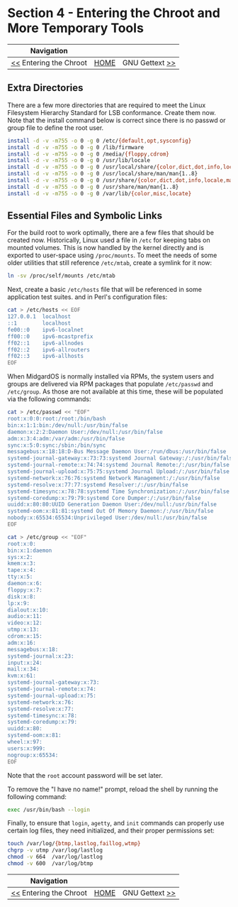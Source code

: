 # Section 4 - Entering the Chroot and More Temporary Tools

| Navigation |||
| --- | --- | ---: |
| [<<](./EnteringChroot.md) Entering the Chroot | [HOME](../README.md) | GNU Gettext [>>](./GNUGettext.md) |

## Extra Directories

There are a few more directories that are required to meet the Linux Filesystem Hierarchy Standard for LSB conformance. Create them now. Note that the install command below is correct since there is no passwd or group file to define the root user.

```bash
install -d -v -m755 -o 0 -g 0 /etc/{default,opt,sysconfig}
install -d -v -m755 -o 0 -g 0 /lib/firmware
install -d -v -m755 -o 0 -g 0 /media/{floppy,cdrom}
install -d -v -m755 -o 0 -g 0 /usr/lib/locale
install -d -v -m755 -o 0 -g 0 /usr/local/share/{color,dict,dot,info,locale,man,misc,terminfo,zoneinfo}
install -d -v -m755 -o 0 -g 0 /usr/local/share/man/man{1..8}
install -d -v -m755 -o 0 -g 0 /usr/share/{color,dict,dot,info,locale,man,misc,terminfo,zoneinfo}
install -d -v -m755 -o 0 -g 0 /usr/share/man/man{1..8}
install -d -v -m755 -o 0 -g 0 /var/lib/{color,misc,locate}
```

## Essential Files and Symbolic Links

For the build root to work optimally, there are a few files that should be created now. Historically, Linux used a file in `/etc` for keeping tabs on mounted volumes. This is now handled by the kernel directly and is exported to user-space using `/proc/mounts`. To meet the needs of some older utilities that still reference `/etc/mtab`, create a symlink for it now:
```bash
ln -sv /proc/self/mounts /etc/mtab
```

Next, create a basic `/etc/hosts` file that will be referenced in some application test suites. and in Perl's configuration files:
```bash
cat > /etc/hosts << EOF
127.0.0.1  localhost
::1        localhost
fe00::0    ipv6-localnet
ff00::0    ipv6-mcastprefix
ff02::1    ipv6-allnodes
ff02::2    ipv6-allrouters
ff02::3    ipv6-allhosts
EOF
```

When MidgardOS is normally installed via RPMs, the system users and groups are delivered via RPM packages that populate `/etc/passwd` and `/etc/group`. As those are not available at this time, these will be populated via the following commands:
```bash
cat > /etc/passwd << "EOF"
root:x:0:0:root:/root:/bin/bash
bin:x:1:1:bin:/dev/null:/usr/bin/false
daemon:x:2:2:Daemon User:/dev/null:/usr/bin/false
adm:x:3:4:adm:/var/adm:/usr/bin/false
sync:x:5:0:sync:/sbin:/bin/sync
messagebus:x:18:18:D-Bus Message Daemon User:/run/dbus:/usr/bin/false
systemd-journal-gateway:x:73:73:systemd Journal Gateway:/:/usr/bin/false
systemd-journal-remote:x:74:74:systemd Journal Remote:/:/usr/bin/false
systemd-journal-upload:x:75:75:systemd Journal Upload:/:/usr/bin/false
systemd-network:x:76:76:systemd Network Management:/:/usr/bin/false
systemd-resolve:x:77:77:systemd Resolver:/:/usr/bin/false
systemd-timesync:x:78:78:systemd Time Synchronization:/:/usr/bin/false
systemd-coredump:x:79:79:systemd Core Dumper:/:/usr/bin/false
uuidd:x:80:80:UUID Generation Daemon User:/dev/null:/usr/bin/false
systemd-oom:x:81:81:systemd Out Of Memory Daemon:/:/usr/bin/false
nobody:x:65534:65534:Unprivileged User:/dev/null:/usr/bin/false
EOF

cat > /etc/group << "EOF"
root:x:0:
bin:x:1:daemon
sys:x:2:
kmem:x:3:
tape:x:4:
tty:x:5:
daemon:x:6:
floppy:x:7:
disk:x:8:
lp:x:9:
dialout:x:10:
audio:x:11:
video:x:12:
utmp:x:13:
cdrom:x:15:
adm:x:16:
messagebus:x:18:
systemd-journal:x:23:
input:x:24:
mail:x:34:
kvm:x:61:
systemd-journal-gateway:x:73:
systemd-journal-remote:x:74:
systemd-journal-upload:x:75:
systemd-network:x:76:
systemd-resolve:x:77:
systemd-timesync:x:78:
systemd-coredump:x:79:
uuidd:x:80:
systemd-oom:x:81:
wheel:x:97:
users:x:999:
nogroup:x:65534:
EOF
```

Note that the `root` account password will be set later.

To remove the "I have no name!" prompt, reload the shell by running the following command:
```bash
exec /usr/bin/bash --login
```

Finally, to ensure that `login`, `agetty`, and `init` commands can properly use certain log files, they need initialized, and their proper permissions set:
```bash
touch /var/log/{btmp,lastlog,faillog,wtmp}
chgrp -v utmp /var/log/lastlog
chmod -v 664  /var/log/lastlog
chmod -v 600  /var/log/btmp
```

| Navigation |||
| --- | --- | ---: |
| [<<](./EnteringChroot.md) Entering the Chroot | [HOME](../README.md) | GNU Gettext [>>](./GNUGettext.md) |
